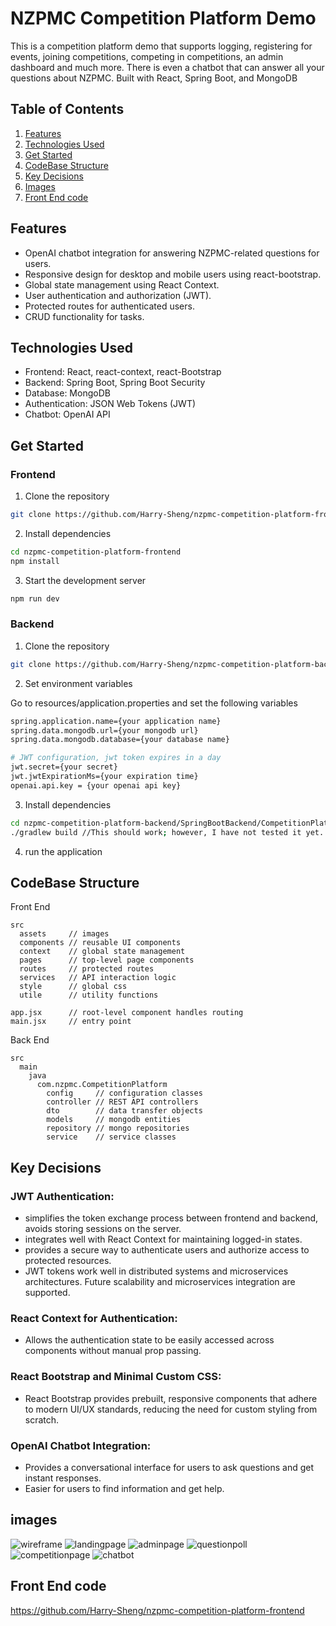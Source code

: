 # NZPMC Competition Platform Demo

This is a competition platform demo that supports logging, registering for events, joining competitions, competing in competitions, an admin dashboard and much more. There is even a chatbot that can answer all your questions about NZPMC. Built with React, Spring Boot, and MongoDB

## Table of Contents

1. [Features](#features)
2. [Technologies Used](#technologies-used)
3. [Get Started](#get-started)
4. [CodeBase Structure](#codebase-structure)
5. [Key Decisions](#key-decisions)
6. [Images](#images)
7. [Front End code](#front-end-code)

## Features

- OpenAI chatbot integration for answering NZPMC-related questions for users.
- Responsive design for desktop and mobile users using react-bootstrap.
- Global state management using React Context.
- User authentication and authorization (JWT).
- Protected routes for authenticated users.
- CRUD functionality for tasks.

## Technologies Used

- Frontend: React, react-context, react-Bootstrap
- Backend: Spring Boot, Spring Boot Security
- Database: MongoDB
- Authentication: JSON Web Tokens (JWT)
- Chatbot: OpenAI API

## Get Started

### Frontend

1. Clone the repository

```bash
git clone https://github.com/Harry-Sheng/nzpmc-competition-platform-frontend
```

2. Install dependencies

```bash
cd nzpmc-competition-platform-frontend
npm install
```

3. Start the development server

```bash
npm run dev
```

### Backend

1. Clone the repository

```bash
git clone https://github.com/Harry-Sheng/nzpmc-competition-platform-backend
```

2. Set environment variables

Go to resources/application.properties and set the following variables

```bash
spring.application.name={your application name}
spring.data.mongodb.url={your mongodb url}
spring.data.mongodb.database={your database name}

# JWT configuration, jwt token expires in a day
jwt.secret={your secret}
jwt.jwtExpirationMs={your expiration time}
openai.api.key = {your openai api key}
```

3. Install dependencies

```bash
cd nzpmc-competition-platform-backend/SpringBootBackend/CompetitionPlatform
./gradlew build //This should work; however, I have not tested it yet. Message me if it does not work
```

4. run the application

## CodeBase Structure

Front End

```
src
  assets     // images
  components // reusable UI components
  context    // global state management
  pages      // top-level page components
  routes     // protected routes
  services   // API interaction logic
  style      // global css
  utile      // utility functions

app.jsx      // root-level component handles routing
main.jsx     // entry point
```

Back End

```
src
  main
    java
      com.nzpmc.CompetitionPlatform
        config     // configuration classes
        controller // REST API controllers
        dto        // data transfer objects
        models     // mongodb entities
        repository // mongo repositories
        service    // service classes
```

## Key Decisions

### JWT Authentication:

- simplifies the token exchange process between frontend and backend, avoids storing sessions on the server.
- integrates well with React Context for maintaining logged-in states.
- provides a secure way to authenticate users and authorize access to protected resources.
- JWT tokens work well in distributed systems and microservices architectures. Future scalability and microservices integration are supported.

### React Context for Authentication:

- Allows the authentication state to be easily accessed across components without manual prop passing.

### React Bootstrap and Minimal Custom CSS:

- React Bootstrap provides prebuilt, responsive components that adhere to modern UI/UX standards, reducing the need for custom styling from scratch.

### OpenAI Chatbot Integration:

- Provides a conversational interface for users to ask questions and get instant responses.
- Easier for users to find information and get help.

## images

![wireframe](./assets/wireframe.png)
![landingpage](./assets/landingpage.png)
![adminpage](./assets/adminpage.png)
![questionpoll](./assets/questionpoll.png)
![competitionpage](./assets/competitionpage.png)
![chatbot](./assets/chatbot.png)

## Front End code

https://github.com/Harry-Sheng/nzpmc-competition-platform-frontend
